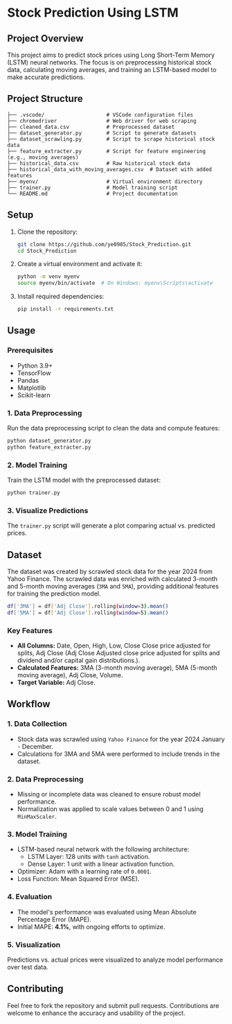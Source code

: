 # Stock Prediction Using LSTM

## Project Overview
This project aims to predict stock prices using Long Short-Term Memory (LSTM) neural networks. The focus is on preprocessing historical stock data, calculating moving averages, and training an LSTM-based model to make accurate predictions.

## Project Structure

```
├── .vscode/                    # VSCode configuration files
├── chromedriver                # Web driver for web scraping
├── cleaned_data.csv            # Preprocessed dataset
├── dataset_generator.py        # Script to generate datasets
├── dataset_scrawling.py        # Script to scrape historical stock data
├── feature_extracter.py        # Script for feature engineering (e.g., moving averages)
├── historical_data.csv         # Raw historical stock data
├── historical_data_with_moving_averages.csv  # Dataset with added features
├── myenv/                      # Virtual environment directory
├── trainer.py                  # Model training script
└── README.md                   # Project documentation
```

## Setup

1. Clone the repository:
   ```bash
   git clone https://github.com/ye0985/Stock_Prediction.git
   cd Stock_Prediction
   ```

2. Create a virtual environment and activate it:
   ```bash
   python -m venv myenv
   source myenv/bin/activate  # On Windows: myenv\Scripts\activate
   ```

3. Install required dependencies:
   ```bash
   pip install -r requirements.txt
   ```

## Usage
### Prerequisites
- Python 3.9+
- TensorFlow
- Pandas
- Matplotlib
- Scikit-learn

### 1. Data Preprocessing
Run the data preprocessing script to clean the data and compute features:
```bash
python dataset_generator.py
python feature_extracter.py
```

### 2. Model Training
Train the LSTM model with the preprocessed dataset:
```bash
python trainer.py
```

### 3. Visualize Predictions
The `trainer.py` script will generate a plot comparing actual vs. predicted prices.

## Dataset
The dataset was created by scrawled stock data for the year 2024 from Yahoo Finance. The scrawled data was enriched with calculated 3-month and 5-month moving averages (`3MA` and `5MA`), providing additional features for training the prediction model.
```bash
df['3MA'] = df['Adj Close'].rolling(window=3).mean()
df['5MA'] = df['Adj Close'].rolling(window=5).mean()
```

### Key Features
- **All Columns:** Date, Open, High, Low, Close Close price adjusted for splits, Adj Close (Adj Close Adjusted close price adjusted for splits and dividend and/or capital gain distributions.).
- **Calculated Features:** 3MA (3-month moving average), 5MA (5-month moving average), Adj Close, Volume.
- **Target Variable:** Adj Close.

## Workflow

### 1. Data Collection
- Stock data was scrawled using `Yahoo Finance` for the year 2024 January - December.
- Calculations for 3MA and 5MA were performed to include trends in the dataset.

### 2. Data Preprocessing
- Missing or incomplete data was cleaned to ensure robust model performance.
- Normalization was applied to scale values between 0 and 1 using `MinMaxScaler`.

### 3. Model Training
- LSTM-based neural network with the following architecture:
  - LSTM Layer: 128 units with `tanh` activation.
  - Dense Layer: 1 unit with a linear activation function.
- Optimizer: Adam with a learning rate of `0.0001`.
- Loss Function: Mean Squared Error (MSE).

### 4. Evaluation
- The model's performance was evaluated using Mean Absolute Percentage Error (MAPE).
- Initial MAPE: **4.1%**, with ongoing efforts to optimize.

### 5. Visualization
Predictions vs. actual prices were visualized to analyze model performance over test data.


## Contributing

Feel free to fork the repository and submit pull requests. Contributions are welcome to enhance the accuracy and usability of the project.



